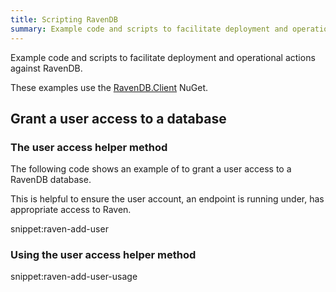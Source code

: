 ```yaml
---
title: Scripting RavenDB 
summary: Example code and scripts to facilitate deployment and operational actions against RavenDB.
---
```


Example code and scripts to facilitate deployment and operational actions against RavenDB.

These examples use the [RavenDB.Client](https://www.nuget.org/packages/RavenDB.Client/) NuGet.


## Grant a user access to a database 


### The user access helper method

The following code shows an example of to grant a user access to a RavenDB database. 

This is helpful to ensure the user account, an endpoint is running under, has appropriate access to Raven. 

snippet:raven-add-user


### Using the user access helper method

snippet:raven-add-user-usage
